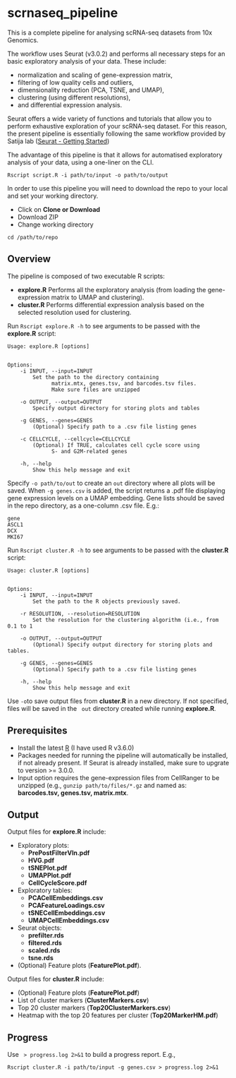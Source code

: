 # scrnaseq_pipeline

This is a complete pipeline for analysing scRNA-seq datasets from 10x Genomics.

The workflow uses Seurat (v3.0.2) and performs all necessary steps for an basic exploratory analysis of your data. These include:
- normalization and scaling of gene-expression matrix, 
- filtering of low quality cells and outliers, 
- dimensionality reduction (PCA, TSNE, and UMAP), 
- clustering (using different resolutions), 
- and differential expression analysis.

Seurat offers a wide variety of functions and tutorials that allow you to perform exhaustive exploration of your scRNA-seq dataset. For this reason, the present pipeline is essentially following the same workflow provided by Satija lab ([Seurat - Getting Started](https://satijalab.org/seurat/v3.0/pbmc3k_tutorial.html))

The advantage of this pipeline is that it allows for automatised exploratory analysis of your data, using a one-liner on the CLI. 

```
Rscript script.R -i path/to/input -o path/to/output 
```

In order to use this pipeline you will need to download the repo to your local and set your working directory.
- Click on **Clone or Download**
- Download ZIP
- Change working directory

```
cd /path/to/repo 
```
## Overview
The pipeline is composed of two executable R scripts:
- **explore.R** Performs all the exploratory analysis (from loading the gene-expression matrix to UMAP and clustering).
- **cluster.R** Performs differential expression analysis based on the selected resolution used for clustering.

Run `Rscript explore.R -h` to see arguments to be passed with the **explore.R** script:

```
Usage: explore.R [options]


Options:
	-i INPUT, --input=INPUT
		Set the path to the directory containing
              matrix.mtx, genes.tsv, and barcodes.tsv files. 
              Make sure files are unzipped

	-o OUTPUT, --output=OUTPUT
		Specify output directory for storing plots and tables

	-g GENES, --genes=GENES
		(Optional) Specify path to a .csv file listing genes

	-c CELLCYCLE, --cellcycle=CELLCYCLE
		(Optional) If TRUE, calculates cell cycle score using 
              S- and G2M-related genes

	-h, --help
		Show this help message and exit

```
Specify `-o path/to/out` to create an `out` directory where all plots will be saved.
When `-g genes.csv` is added, the script returns a .pdf file displaying gene expression levels on a UMAP embedding. Gene lists should be saved in the repo directory, as a one-column .csv file. E.g.:

```
gene
ASCL1
DCX
MKI67
```

Run `Rscript cluster.R -h` to see arguments to be passed with the **cluster.R** script:

```
Usage: cluster.R [options]


Options:
	-i INPUT, --input=INPUT
		Set the path to the R objects previously saved.

	-r RESOLUTION, --resolution=RESOLUTION
		Set the resolution for the clustering algorithm (i.e., from 0.1 to 1

	-o OUTPUT, --output=OUTPUT
		(Optional) Specify output directory for storing plots and tables.

	-g GENES, --genes=GENES
		(Optional) Specify path to a .csv file listing genes 

	-h, --help
		Show this help message and exit

```
Use `-o`to save output files from **cluster.R** in a new directory. If not specified, files will be saved in the `
out` directory created while running **explore.R**.

## Prerequisites
- Install the latest [R](https://www.r-project.org/) (I have used R v3.6.0)
- Packages needed for running the pipeline will automatically be installed, if not already present. If Seurat is already installed, make sure to upgrate to version >= 3.0.0.
- Input option requires the gene-expression files from CellRanger to be unzipped (e.g., `gunzip path/to/files/*.gz` and named as: **barcodes.tsv, genes.tsv, matrix.mtx**.

## Output 
Output files for **explore.R** include:
- Exploratory plots: 
	- **PrePostFilterVln.pdf**
	- **HVG.pdf**
	- **tSNEPlot.pdf**
	- **UMAPPlot.pdf**
	- **CellCycleScore.pdf**
- Exploratory tables:
	- **PCACellEmbeddings.csv**
	- **PCAFeatureLoadings.csv**
	- **tSNECellEmbeddings.csv**
	- **UMAPCellEmbeddings.csv**
- Seurat objects:
	- **prefilter.rds**
	- **filtered.rds**
	- **scaled.rds**
	- **tsne.rds**
- (Optional) Feature plots (**FeaturePlot.pdf**).

Output files for **cluster.R** include:
- (Optional) Feature plots (**FeaturePlot.pdf**)
- List of cluster markers (**ClusterMarkers.csv**)
- Top 20 cluster markers (**Top20ClusterMarkers.csv**)
- Heatmap with the top 20 features per cluster (**Top20MarkerHM.pdf**)

## Progress
Use ` > progress.log 2>&1` to build a progress report. E.g., 

```
Rscript cluster.R -i path/to/input -g genes.csv > progress.log 2>&1

